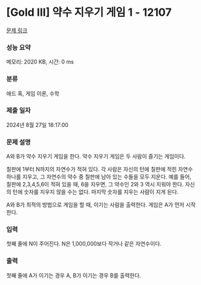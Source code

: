 # [Gold III] 약수 지우기 게임 1 - 12107 

[문제 링크](https://www.acmicpc.net/problem/12107) 

### 성능 요약

메모리: 2020 KB, 시간: 0 ms

### 분류

애드 혹, 게임 이론, 수학

### 제출 일자

2024년 8월 27일 18:17:00

### 문제 설명

<p>A와 B가 약수 지우기 게임을 한다. 약수 지우기 게임은 두 사람이 즐기는 게임이다.</p>

<p>칠판에 1부터 N까지의 자연수가 적혀 있다. 각 사람은 자신의 턴에 칠판에 적힌 자연수 하나를 지우고, 그 자연수의 약수 중 칠판에 남아 있는 수들을 모두 지운다. 예를 들어, 칠판에 2,3,4,5,6이 적혀 있을 때, 6을 지우면, 그 약수인 2와 3 역시 지워야 한다. 자신의 턴에 숫자를 지우지 않을 수는 없다. 마지막 숫자를 지우는 사람이 지게 된다.</p>

<p>A와 B가 최적의 방법으로 게임을 할 때, 이기는 사람을 출력한다. 게임은 A가 먼저 시작한다.</p>

### 입력 

 <p>첫째 줄에 N이 주어진다. N은 1,000,000보다 작거나 같은 자연수이다.</p>

### 출력 

 <p>첫째 줄에 A가 이기는 경우 A, B가 이기는 경우 B를 출력한다.</p>


